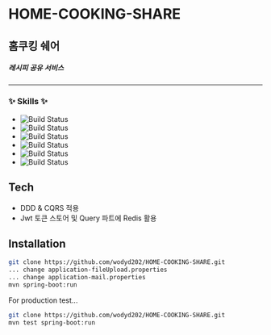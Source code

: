 # HOME-COOKING-SHARE
## 홈쿠킹 쉐어
##### 레시피 공유 서비스
###
---

### ✨ Skills ✨
- ![Build Status](https://img.shields.io/static/v1?label=&message=Spring%20Boot&color=green)
- ![Build Status](https://img.shields.io/static/v1?label=&message=JWT&color=inactive)
- ![Build Status](https://img.shields.io/static/v1?label=&message=MariaDB&color=yellowgreen)
- ![Build Status](https://img.shields.io/static/v1?label=&message=JPA,%20QueryDsl&color=orange)
- ![Build Status](https://img.shields.io/static/v1?label=&message=Redis&color=red)
- ![Build Status](https://img.shields.io/static/v1?label=&message=Junit5,%20Mockito&color=blue)

## Tech
- DDD & CQRS 적용
- Jwt 토큰 스토어 및 Query 파트에 Redis 활용

## Installation


```sh
git clone https://github.com/wodyd202/HOME-COOKING-SHARE.git
... change application-fileUpload.properties
... change application-mail.properties
mvn spring-boot:run
```

For production test...

```sh
git clone https://github.com/wodyd202/HOME-COOKING-SHARE.git
mvn test spring-boot:run
```
